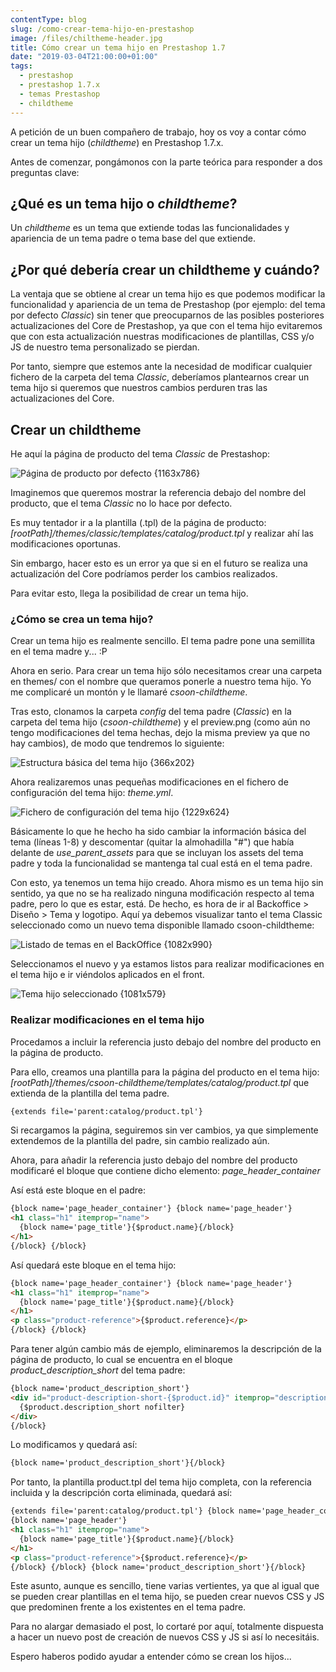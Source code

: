 ```yaml
---
contentType: blog
slug: /como-crear-tema-hijo-en-prestashop
image: /files/chiltheme-header.jpg
title: Cómo crear un tema hijo en Prestashop 1.7
date: "2019-03-04T21:00:00+01:00"
tags:
  - prestashop
  - prestashop 1.7.x
  - temas Prestashop
  - childtheme
---
```


A petición de un buen compañero de trabajo, hoy os voy a contar cómo crear un tema hijo (_childtheme_) en Prestashop 1.7.x.

Antes de comenzar, pongámonos con la parte teórica para responder a dos preguntas clave:

## ¿Qué es un tema hijo o _childtheme_?

Un _childtheme_ es un tema que extiende todas las funcionalidades y apariencia de un tema padre o tema base del que extiende.

## ¿Por qué debería crear un childtheme y cuándo?

La ventaja que se obtiene al crear un tema hijo es que podemos modificar la funcionalidad y apariencia de un tema de Prestashop (por ejemplo: del tema por defecto _Classic_) sin tener que preocuparnos de las posibles posteriores actualizaciones del Core de Prestashop, ya que con el tema hijo evitaremos que con esta actualización nuestras modificaciones de plantillas, CSS y/o JS de nuestro tema personalizado se pierdan.

Por tanto, siempre que estemos ante la necesidad de modificar cualquier fichero de la carpeta del tema _Classic_, deberíamos plantearnos crear un tema hijo si queremos que nuestros cambios perduren tras las actualizaciones del Core.

## Crear un childtheme

He aquí la página de producto del tema _Classic_ de Prestashop:

![Página de producto por defecto {1163x786}](/files/default_product_page.png)

Imaginemos que queremos mostrar la referencia debajo del nombre del producto, que el tema _Classic_ no lo hace por defecto.

Es muy tentador ir a la plantilla (.tpl) de la página de producto: _\[rootPath]/themes/classic/templates/catalog/product.tpl_ y realizar ahí las modificaciones oportunas.

Sin embargo, hacer esto es un error ya que si en el futuro se realiza una actualización del Core podríamos perder los cambios realizados.

Para evitar esto, llega la posibilidad de crear un tema hijo.

### ¿Cómo se crea un tema hijo?

Crear un tema hijo es realmente sencillo. El tema padre pone una semillita en el tema madre y... :P

Ahora en serio. Para crear un tema hijo sólo necesitamos crear una carpeta en themes/ con el nombre que queramos ponerle a nuestro tema hijo. Yo me complicaré un montón y le llamaré _csoon-childtheme_.

Tras esto, clonamos la carpeta _config_ del tema padre (_Classic_) en la carpeta del tema hijo (_csoon-childtheme_) y el preview.png (como aún no tengo modificaciones del tema hechas, dejo la misma preview ya que no hay cambios), de modo que tendremos lo siguiente:

![Estructura básica del tema hijo {366x202}](/files/childtheme-folder-structure.png)

Ahora realizaremos unas pequeñas modificaciones en el fichero de configuración del tema hijo: _theme.yml_.

![Fichero de configuración del tema hijo {1229x624}](/files/childtheme-config.png)

Básicamente lo que he hecho ha sido cambiar la información básica del tema (líneas 1-8) y descomentar (quitar la almohadilla "#") que había delante de _use_parent_assets_ para que se incluyan los assets del tema padre y toda la funcionalidad se mantenga tal cual está en el tema padre.

Con esto, ya tenemos un tema hijo creado. Ahora mismo es un tema hijo sin sentido, ya que no se ha realizado ninguna modificación respecto al tema padre, pero lo que es estar, está. De hecho, es hora de ir al Backoffice > Diseño > Tema y logotipo. Aquí ya debemos visualizar tanto el tema Classic seleccionado como un nuevo tema disponible llamado csoon-childtheme:

![Listado de temas en el BackOffice {1082x990}](/files/backoffice_themes.png)

Seleccionamos el nuevo y ya estamos listos para realizar modificaciones en el tema hijo e ir viéndolos aplicados en el front.

![Tema hijo seleccionado {1081x579}](/files/childtheme_selected.png)

### Realizar modificaciones en el tema hijo

Procedamos a incluir la referencia justo debajo del nombre del producto en la página de producto.

Para ello, creamos una plantilla para la página del producto en el tema hijo: _\[rootPath]/themes/csoon-childtheme/templates/catalog/product.tpl_ que extienda de la plantilla del tema padre.

```html
{extends file='parent:catalog/product.tpl'}
```

Si recargamos la página, seguiremos sin ver cambios, ya que simplemente extendemos de la plantilla del padre, sin cambio realizado aún.

Ahora, para añadir la referencia justo debajo del nombre del producto modificaré el bloque que contiene dicho elemento: _page_header_container_

Así está este bloque en el padre:

```html
{block name='page_header_container'} {block name='page_header'}
<h1 class="h1" itemprop="name">
  {block name='page_title'}{$product.name}{/block}
</h1>
{/block} {/block}
```

Así quedará este bloque en el tema hijo:

```html
{block name='page_header_container'} {block name='page_header'}
<h1 class="h1" itemprop="name">
  {block name='page_title'}{$product.name}{/block}
</h1>
<p class="product-reference">{$product.reference}</p>
{/block} {/block}
```

Para tener algún cambio más de ejemplo, eliminaremos la descripción de la página de producto, lo cual se encuentra en el bloque _product_description_short_ del tema padre:

```html
{block name='product_description_short'}
<div id="product-description-short-{$product.id}" itemprop="description">
  {$product.description_short nofilter}
</div>
{/block}
```

Lo modificamos y quedará así:

```html
{block name='product_description_short'}{/block}
```

Por tanto, la plantilla product.tpl del tema hijo completa, con la referencia incluida y la descripción corta eliminada, quedará así:

```html
{extends file='parent:catalog/product.tpl'} {block name='page_header_container'}
{block name='page_header'}
<h1 class="h1" itemprop="name">
  {block name='page_title'}{$product.name}{/block}
</h1>
<p class="product-reference">{$product.reference}</p>
{/block} {/block} {block name='product_description_short'}{/block}
```

Este asunto, aunque es sencillo, tiene varias vertientes, ya que al igual que se pueden crear plantillas en el tema hijo, se pueden crear nuevos CSS y JS que predominen frente a los existentes en el tema padre.

Para no alargar demasiado el post, lo cortaré por aquí, totalmente dispuesta a hacer un nuevo post de creación de nuevos CSS y JS si así lo necesitáis.

Espero haberos podido ayudar a entender cómo se crean los hijos...
